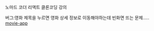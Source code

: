 노마드 코더 리액트 클론코딩 강의

버그:영화 제목을 누르면 영화 상세 정보로 이동해야하는데 빈화면 뜨는 문제.....
[movie-app](https://boyfromthewell.github.io/movie-app-2022/)
